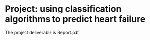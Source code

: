 # Project: using classification algorithms to predict heart failure
The project deliverable is Report.pdf
